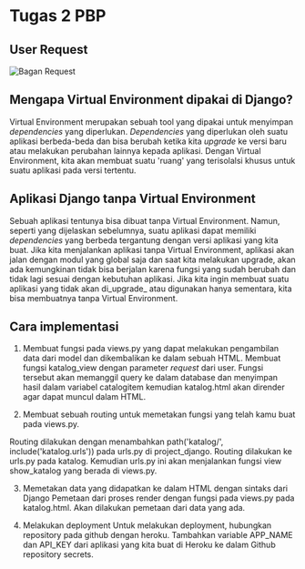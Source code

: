 # Tugas 2 PBP

## User Request
![Bagan Request](https://github.com/kayleerudaina/files/blob/main/bagantugas2.png?raw=true)

## Mengapa Virtual Environment dipakai di Django?
Virtual Environment merupakan sebuah tool yang dipakai untuk menyimpan _dependencies_ yang diperlukan. _Dependencies_ yang diperlukan oleh suatu aplikasi berbeda-beda dan bisa berubah ketika kita _upgrade_ ke versi baru atau melakukan perubahan lainnya kepada aplikasi. Dengan Virtual Environment, kita akan membuat suatu 'ruang' yang terisolalsi khusus untuk suatu aplikasi pada versi tertentu. 

## Aplikasi Django tanpa Virtual Environment
Sebuah aplikasi tentunya bisa dibuat tanpa Virtual Environment. Namun, seperti yang dijelaskan sebelumnya, suatu aplikasi dapat memiliki _dependencies_ yang berbeda tergantung dengan versi aplikasi yang kita buat. Jika kita menjalankan aplikasi tanpa Virtual Environment, aplikasi akan jalan dengan modul yang global saja dan saat kita melakukan upgrade, akan ada kemungkinan tidak bisa berjalan karena fungsi yang sudah berubah dan tidak lagi sesuai dengan kebutuhan aplikasi. Jika kita ingin membuat suatu aplikasi yang tidak akan di_upgrade_ atau digunakan hanya sementara, kita bisa membuatnya tanpa Virtual Environment.

## Cara implementasi
1. Membuat fungsi pada views.py yang dapat melakukan pengambilan data dari model dan dikembalikan ke dalam sebuah HTML.
Membuat fungsi katalog_view dengan parameter _request_ dari user. Fungsi tersebut akan memanggil query ke dalam database dan menyimpan hasil dalam variabel catalogitem kemudian katalog.html akan dirender agar dapat muncul dalam HTML.

2. Membuat sebuah routing untuk memetakan fungsi yang telah kamu buat pada views.py.

Routing dilakukan dengan menambahkan path('katalog/', include('katalog.urls')) pada urls.py di project_django. Routing dilakukan ke urls.py pada katalog. Kemudian urls.py ini akan menjalankan fungsi view show_katalog yang berada di views.py.

3. Memetakan data yang didapatkan ke dalam HTML dengan sintaks dari Django
Pemetaan dari proses render dengan fungsi pada views.py pada katalog.html. Akan dilakukan pemetaan dari data yang ada.

4. Melakukan deployment
Untuk melakukan deployment, hubungkan repository pada github dengan heroku. Tambahkan variable APP_NAME dan API_KEY dari aplikasi yang kita buat di Heroku ke dalam Github repository secrets.